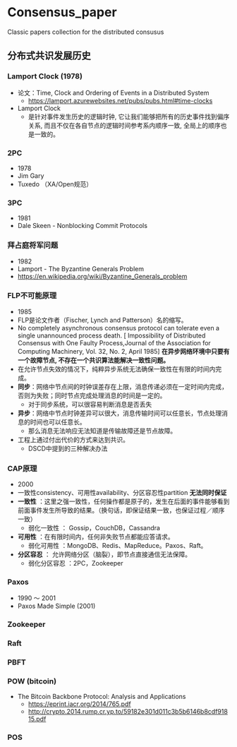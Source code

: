 # Consensus_paper
Classic papers collection for the distributed consusus 

## 分布式共识发展历史

### Lamport Clock (1978)
* 论文：Time, Clock and Ordering of Events in a Distributed System
   * https://lamport.azurewebsites.net/pubs/pubs.html#time-clocks
* Lamport Clock
  - 是针对事件发生历史的逻辑时钟, 它让我们能够把所有的历史事件找到偏序关系, 而且不仅在各自节点的逻辑时间参考系内顺序一致, 全局上的顺序也是一致的。
  
### 2PC
* 1978
* Jim Gary
* Tuxedo （XA/Open规范）
 
### 3PC
* 1981
* Dale Skeen - Nonblocking Commit Protocols

### 拜占庭将军问题
* 1982
* Lamport - The Byzantine Generals Problem
* https://en.wikipedia.org/wiki/Byzantine_Generals_problem

### FLP不可能原理
* 1985
* FLP是论文作者（Fischer, Lynch and Patterson）名的缩写。
* No completely asynchronous consensus protocol can tolerate even a single unannounced process death. [ Impossibility of Distributed Consensus with One Faulty Process,Journal of the Association for Computing Machinery, Vol. 32, No. 2, April 1985] **在异步网络环境中只要有一个故障节点, 不存在一个共识算法能解决一致性问题。**
* 在允许节点失效的情况下，纯粹异步系统无法确保一致性在有限的时间内完成。
* **同步**：网络中节点间的时钟误差存在上限，消息传递必须在一定时间内完成，否则为失败；同时节点完成处理消息的时间是一定的。
   * 对于同步系统，可以很容易判断消息是否丢失
* **异步**：网络中节点时钟差异可以很大，消息传输时间可以任意长，节点处理消息的时间也可以任意长。
   * 那么消息无法响应无法知道是传输故障还是节点故障。
* 工程上通过付出代价的方式来达到共识。
   - DSCD中提到的三种解决办法

### CAP原理
* 2000
* 一致性consistency、可用性availability、分区容忍性partition **无法同时保证**
* **一致性** ：这里之强一致性，任何操作都是原子的，发生在后面的事件能够看到前面事件发生所导致的结果。（换句话，即保证结果一致，也保证过程／顺序一致）
  - 弱化一致性 ： Gossip，CouchDB，Cassandra
* **可用性** ：在有限时间内，任何非失败节点都能应答请求。
  - 弱化可用性 ：MongoDB、Redis、MapReduce。Paxos、Raft。
* **分区容忍** ： 允许网络分区（脑裂），即节点直接通信无法保障。
  - 弱化分区容忍 ：2PC，Zookeeper

### Paxos
* 1990 ～ 2001
* Paxos Made Simple (2001) 

### Zookeeper

### Raft

### PBFT

### POW (bitcoin)
* The Bitcoin Backbone Protocol: Analysis and Applications
  - https://eprint.iacr.org/2014/765.pdf
  - http://crypto.2014.rump.cr.yp.to/59182e301d011c3b5b6146b8cdf91815.pdf

### POS


